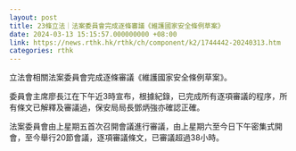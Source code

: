 ```yaml
---
layout: post
title: 23條立法｜法案委員會完成逐條審議《維護國家安全條例草案》
date: 2024-03-13 15:15:57.000000000 +08:00
link: https://news.rthk.hk/rthk/ch/component/k2/1744442-20240313.htm
categories: rthk
---
```


立法會相關法案委員會完成逐條審議《維護國家安全條例草案》。

委員會主席廖長江在下午近3時宣布，根據紀錄，已完成所有逐項審議的程序，所有條文已解釋及審議過，保安局局長鄧炳強亦確認正確。

法案委員會由上星期五首次召開會議進行審議，由上星期六至今日下午密集式開會，至今舉行20節會議，逐項審議條文，已審議超過38小時。
